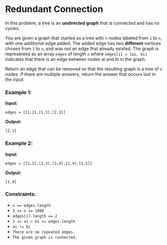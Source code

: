 # Redundant Connection

In this problem, a tree is an **undirected graph** that is connected and has no cycles.

You are given a graph that started as a tree with `n` nodes labeled from `1` to `n`, with one additional edge added. The added edge has two **different** vertices chosen from `1` to `n`, and was not an edge that already existed. The graph is represented as an array `edges` of length `n` where `edges[i] = [ai, bi]` indicates that there is an edge between nodes ai and bi in the graph.

Return an edge that can be removed so that the resulting graph is a tree of `n` *nodes*. If there are multiple answers, return the answer that occurs last in the input.

### Example 1:
**Input:**
```plaintext
edges = [[1,2],[1,3],[2,3]]
```
**Output:**
```plaintext
[2,3]
```

### Example 2:
**Input:**
```plaintext
edges = [[1,2],[2,3],[3,4],[1,4],[1,5]]
```
**Output:**
```plaintext
[1,4]
```

### Constraints:
- `n == edges.length`
- `3 <= n <= 1000`
- `edges[i].length == 2`
- `1 <= ai < bi <= edges.length`
- `ai != bi`
- `There are no repeated edges.`
- `The given graph is connected.`